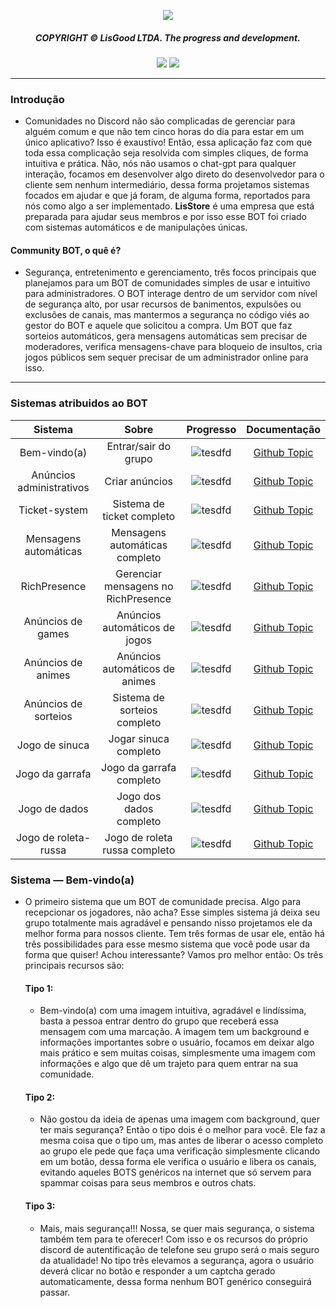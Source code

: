 <p align="center">
  <img src="https://media.discordapp.net/attachments/1077814640513384448/1238535598969589871/Sem_Titulo-1.png?ex=663fa3a9&is=663e5229&hm=e26e8615771302f5fc419cba1c5dd0f83b1cf18938336b6932e3bff5733a73ab&=&format=webp&quality=lossless&width=550&height=70"> 
</p><div align="center">
  <h5>COPYRIGHT © LisGood LTDA. The progress and development.</h4>
</div>

<div align="center">
  <img src="https://img.shields.io/badge/from%20/userLisG-black?logo=github&logoColor=Write">
  <img src="https://img.shields.io/badge/LisStore-black?logo=javascript&logoColor=Write">
</div>
<hr>

### Introdução
- Comunidades no Discord não são complicadas de gerenciar para alguém comum e que não tem cinco horas do dia para estar em um único aplicativo? Isso é exaustivo! Então, essa aplicação faz com que toda essa complicação seja resolvida com simples cliques, de forma intuitiva e prática. Não, nós não usamos o chat-gpt para qualquer interação, focamos em desenvolver algo direto do desenvolvedor para o cliente sem nenhum intermediário, dessa forma projetamos sistemas focados em ajudar e que já foram, de alguma forma, reportados para nós como algo a ser implementado. **LisStore** é uma empresa que está preparada para ajudar seus membros e por isso esse BOT foi criado com sistemas automáticos e de manipulações únicas. 

#### Community BOT, o quê é?
- Segurança, entretenimento e gerenciamento, três focos principais que planejamos para um BOT de comunidades simples de usar e intuitivo para administradores. O BOT interage dentro de um servidor com nível de segurança alto, por usar recursos de banimentos, expulsões ou exclusões de canais, mas mantermos a segurança no código viés ao gestor do BOT e aquele que solicitou a compra. Um BOT que faz sorteios automáticos, gera mensagens automáticas sem precisar de moderadores, verifica mensagens-chave para bloqueio de insultos, cria jogos públicos sem sequer precisar de um administrador online para isso.
<hr>

### Sistemas atribuidos ao BOT

|          Sistema                |                Sobre                      |                    Progresso                 |          Documentação          |
|           :---:                 |               :---:                       |                     :---:                    |             :---:              |
|        Bem-vindo(a)             |        Entrar/sair do grupo               |  ![tesdfd](https://geps.dev/progress/0)   |    [Github Topic](https://github.com/)|
|        Anúncios administrativos |        Criar anúncios                     |  ![tesdfd](https://geps.dev/progress/0)   |    [Github Topic](https://github.com/)|
|        Ticket-system            |        Sistema de ticket completo         |  ![tesdfd](https://geps.dev/progress/0)   |    [Github Topic](https://github.com/)|
|        Mensagens automáticas    |        Mensagens automáticas completo     |  ![tesdfd](https://geps.dev/progress/0)   |    [Github Topic](https://github.com/)|
|        RichPresence             |      Gerenciar mensagens no RichPresence  |  ![tesdfd](https://geps.dev/progress/0)   |    [Github Topic](https://github.com/)|
|        Anúncios de games        |        Anúncios automáticos de jogos      |  ![tesdfd](https://geps.dev/progress/0)   |    [Github Topic](https://github.com/)|
|        Anúncios de animes       |        Anúncios automáticos de animes     |  ![tesdfd](https://geps.dev/progress/0)   |    [Github Topic](https://github.com/)|
|        Anúncios de sorteios     |        Sistema de sorteios completo       |  ![tesdfd](https://geps.dev/progress/0)   |    [Github Topic](https://github.com/)|
|        Jogo de sinuca           |        Jogar sinuca completo              |  ![tesdfd](https://geps.dev/progress/0)   |    [Github Topic](https://github.com/)|
|        Jogo da garrafa          |        Jogo da garrafa completo           |  ![tesdfd](https://geps.dev/progress/0)   |    [Github Topic](https://github.com/)|
|        Jogo de dados            |        Jogo dos dados completo            |  ![tesdfd](https://geps.dev/progress/0)   |    [Github Topic](https://github.com/)|
|        Jogo de roleta-russa     |        Jogo de roleta russa completo      |  ![tesdfd](https://geps.dev/progress/0)   |    [Github Topic](https://github.com/)|

### Sistema — Bem-vindo(a)
- O primeiro sistema que um BOT de comunidade precisa. Algo para recepcionar os jogadores, não acha? Esse simples sistema já deixa seu grupo totalmente mais agradável e pensando nisso projetamos ele da melhor forma para nossos cliente. Tem três formas de usar ele, então há três possibilidades para esse mesmo sistema que você pode usar da forma que quiser! Achou interessante? Vamos pro melhor então: Os três principais recursos são:

  #### Tipo 1:
  - Bem-vindo(a) com uma imagem intuitiva, agradável e lindíssima, basta a pessoa entrar dentro do grupo que receberá essa mensagem com uma marcação. A imagem tem um background e informações importantes sobre o usuário, focamos em deixar algo mais prático e sem muitas coisas, simplesmente uma imagem com informações e algo que dê um trajeto para quem entrar na sua comunidade.
  #### Tipo 2:
  - Não gostou da ideia de apenas uma imagem com background, quer ter mais segurança? Então o tipo dois é o melhor para você. Ele faz a mesma coisa que o tipo um, mas antes de liberar o acesso completo ao grupo ele pede que faça uma verificação simplesmente clicando em um botão, dessa forma ele verifica o usuário e libera os canais, evitando aqueles BOTS genéricos na internet que só servem para spammar coisas para seus membros e outros chats.
  #### Tipo 3:
  - Mais, mais segurança!!! Nossa, se quer mais segurança, o sistema também tem para te oferecer! Com isso e os recursos do próprio discord de autentificação de telefone seu grupo será o mais seguro da atualidade! No tipo três elevamos a segurança, agora o usuário deverá clicar no botão e responder a um captcha gerado automaticamente, dessa forma nenhum BOT genérico conseguirá passar.
